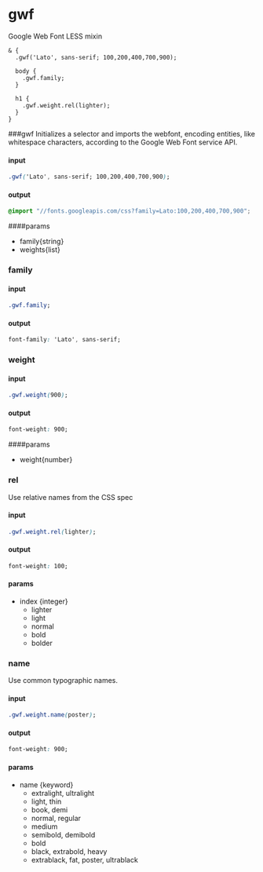 gwf
===

Google Web Font LESS mixin

```less
& {
  .gwf('Lato', sans-serif; 100,200,400,700,900);
  
  body {
    .gwf.family;
  }
  
  h1 {
    .gwf.weight.rel(lighter);
  }
}
```

###gwf
Initializes a selector and imports the webfont, encoding entities, like whitespace characters, according to the Google Web Font service API.

#### input
```css
.gwf('Lato', sans-serif; 100,200,400,700,900);
```
#### output
```css
@import "//fonts.googleapis.com/css?family=Lato:100,200,400,700,900";
```
####params
- family{string}
- weights{list}

### family
#### input
```css
.gwf.family;
```
#### output
```css
font-family: 'Lato', sans-serif;
```

### weight
#### input
```css
.gwf.weight(900);
```
#### output
```css
font-weight: 900;
```
####params
- weight{number}

### rel
Use relative names from the CSS spec

#### input
```css
.gwf.weight.rel(lighter);
```
#### output
```css
font-weight: 100;
```
#### params
- index {integer}
  - lighter
  - light
  - normal
  - bold
  - bolder

### name
Use common typographic names.

#### input
```css
.gwf.weight.name(poster);
```
#### output
```css
font-weight: 900;
```
#### params
- name {keyword} 
  - extralight, ultralight
  - light, thin
  - book, demi
  - normal, regular
  - medium
  - semibold, demibold
  - bold
  - black, extrabold, heavy
  - extrablack, fat, poster, ultrablack
